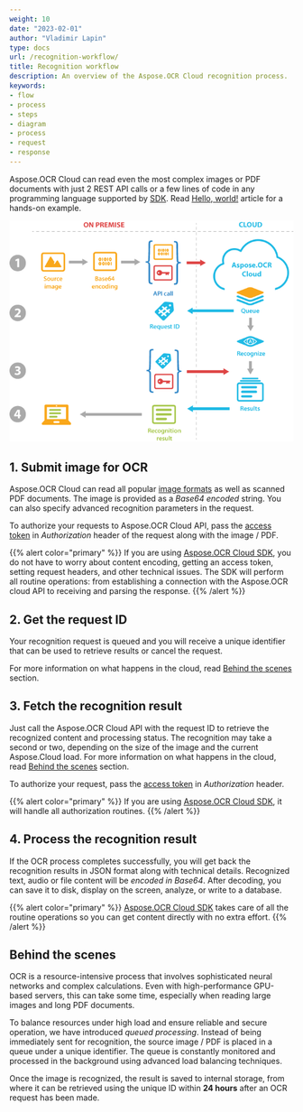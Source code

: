 ```yaml
---
weight: 10
date: "2023-02-01"
author: "Vladimir Lapin"
type: docs
url: /recognition-workflow/
title: Recognition workflow
description: An overview of the Aspose.OCR Cloud recognition process.
keywords:
- flow
- process
- steps
- diagram
- process
- request
- response
---
```


Aspose.OCR Cloud can read even the most complex images or PDF documents with just 2 REST API calls or a few lines of code in any programming language supported by [SDK](/ocr/available-sdks/). Read [Hello, world!](/ocr/hello-world/) article for a hands-on example.

![Aspose.OCR Cloud recognition flow](ocr-cloud-flow.png)

## 1. Submit image for OCR

Aspose.OCR Cloud can read all popular [image formats](/ocr/supported-file-formats/) as well as scanned PDF documents. The image is provided as a _Base64 encoded_ string. You can also specify advanced recognition parameters in the request.

To authorize your requests to Aspose.OCR Cloud API, pass the [access token](/ocr/authorization/) in _Authorization_ header of the request along with the image / PDF.

{{% alert color="primary" %}} 
If you are using [Aspose.OCR Cloud SDK](/ocr/available-sdks/), you do not have to worry about content encoding, getting an access token, setting request headers, and other technical issues. The SDK will perform all routine operations: from establishing a connection with the Aspose.OCR cloud API to receiving and parsing the response.
{{% /alert %}} 

## 2. Get the request ID

Your recognition request is queued and you will receive a unique identifier that can be used to retrieve results or cancel the request.

For more information on what happens in the cloud, read [Behind the scenes](#behind-the-scenes) section.

## 3. Fetch the recognition result

Just call the Aspose.OCR Cloud API with the request ID to retrieve the recognized content and processing status. The recognition may take a second or two, depending on the size of the image and the current Aspose.Cloud load. For more information on what happens in the cloud, read [Behind the scenes](#behind-the-scenes) section.

To authorize your request, pass the [access token](/ocr/authorization/) in _Authorization_ header.

{{% alert color="primary" %}} 
If you are using [Aspose.OCR Cloud SDK](/ocr/available-sdks/), it will handle all authorization routines.
{{% /alert %}} 

## 4. Process the recognition result

If the OCR process completes successfully, you will get back the recognition results in JSON format along with technical details. Recognized text, audio or file content will be _encoded in Base64_. After decoding, you can save it to disk, display on the screen, analyze, or write to a database.

{{% alert color="primary" %}}
[Aspose.OCR Cloud SDK](/ocr/available-sdks/) takes care of all the routine operations so you can get content directly with no extra effort.
{{% /alert %}}

## Behind the scenes

OCR is a resource-intensive process that involves sophisticated neural networks and complex calculations. Even with high-performance GPU-based servers, this can take some time, especially when reading large images and long PDF documents.

To balance resources under high load and ensure reliable and secure operation, we have introduced _queued processing_. Instead of being immediately sent for recognition, the source image / PDF is placed in a queue under a unique identifier. The queue is constantly monitored and processed in the background using advanced load balancing techniques.

Once the image is recognized, the result is saved to internal storage, from where it can be retrieved using the unique ID within **24 hours** after an OCR request has been made.

